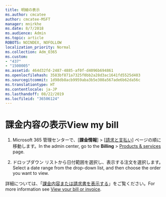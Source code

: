 ```yaml
---
title: 明細の表示
ms.author: cmcatee
author: cmcatee-MSFT
manager: mnirkhe
ms.date: 8/7/2018
ms.audience: Admin
ms.topic: article
ROBOTS: NOINDEX, NOFOLLOW
localization_priority: Normal
ms.collection: Adm_O365
ms.custom:
- "437"
- "1500005"
ms.assetid: 464d32fd-2487-4885-af0f-d4096b694861
ms.openlocfilehash: 3583bf871a7325f0bb2a28d3ac1641fd5525d403
ms.sourcegitcommit: 1d98db8acb9959aba3b5e308a567ade6b62da56c
ms.translationtype: HT
ms.contentlocale: ja-JP
ms.lasthandoff: 08/22/2019
ms.locfileid: "36506124"
---
```

# <a name="view-my-bill"></a><span data-ttu-id="d4733-102">課金内容の表示</span><span class="sxs-lookup"><span data-stu-id="d4733-102">View my bill</span></span>

1. <span data-ttu-id="d4733-103">Microsoft 365 管理センターで、[**課金情報**] \> [[請求と支払い](https://go.microsoft.com/fwlink/p/?linkid=848039)] ページの順に移動します。</span><span class="sxs-lookup"><span data-stu-id="d4733-103">In the admin center, go to the **Billing** \> [Products & services](https://go.microsoft.com/fwlink/p/?linkid=848039) page.</span></span>

2. <span data-ttu-id="d4733-104">ドロップダウン リストから日付範囲を選択し、表示する注文を選択します。</span><span class="sxs-lookup"><span data-stu-id="d4733-104">Select a date range from the drop-down list, and then choose the order you want to view.</span></span>

<span data-ttu-id="d4733-105">詳細については、「[課金内容または請求書を表示する](https://docs.microsoft.com/office365/admin/subscriptions-and-billing/view-your-bill-or-invoice)」をご覧ください。</span><span class="sxs-lookup"><span data-stu-id="d4733-105">For more information see [View your bill or invoice](https://docs.microsoft.com/office365/admin/subscriptions-and-billing/view-your-bill-or-invoice).</span></span>